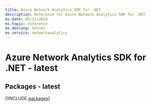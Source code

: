 ```yaml
---
title: Azure Network Analytics SDK for .NET
description: Reference for Azure Network Analytics SDK for .NET
ms.date: 05/31/2024
ms.topic: reference
ms.devlang: dotnet
ms.service: networkanalytics
---
```

# Azure Network Analytics SDK for .NET - latest
## Packages - latest
[!INCLUDE [packages](network-analytics-index.md)]